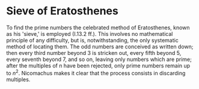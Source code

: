 # Sieve of Eratosthenes

To find the prime numbers the celebrated method of Eratosthenes,
known as his 'sieve,' is employed (I.13.2 ff.). This involves no
mathematical principle of any difficulty, but is, notwithstanding, the
only systematic method of locating them. The odd numbers are conceived as written down; then every third number beyond 3 is stricken
out, every fifth beyond 5, every seventh beyond 7, and so on, leaving
only numbers which are prime; after the multiples of n have been rejected, only prime numbers remain up to $n^2$. Nicomachus makes it
clear that the process consists in discarding multiples. 
